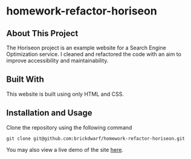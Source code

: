 # homework-refactor-horiseon

## About This Project

The Horiseon project is an example website for a Search Engine Optimization service. I cleaned and refactored the code with an aim to improve accessibility and maintainability.

## Built With

This website is built using only HTML and CSS.

## Installation and Usage

Clone the repository using the following command

```
git clone git@github.com:brickdwarf/homework-refactor-horiseon.git
```

You may also view a live demo of the site [here](https://brickdwarf.github.io/homework-refactor-horiseon/).